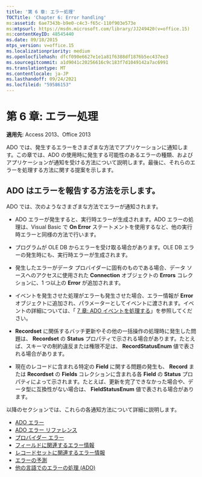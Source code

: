 ```yaml
---
title: '第 6 章: エラー処理'
TOCTitle: 'Chapter 6: Error handling'
ms:assetid: 6ae7343b-b9e0-c4c3-f65c-110f903e573e
ms:mtpsurl: https://msdn.microsoft.com/library/JJ249420(v=office.15)
ms:contentKeyID: 48545440
ms.date: 09/18/2015
mtps_version: v=office.15
ms.localizationpriority: medium
ms.openlocfilehash: dfcf090e6627e1e1a81f6388df1876b5ec437ee3
ms.sourcegitcommit: a1d9041c20256616c9c183f7d1049142a7ac6991
ms.translationtype: MT
ms.contentlocale: ja-JP
ms.lasthandoff: 09/24/2021
ms.locfileid: "59586153"
---
```

# <a name="chapter-6-error-handling"></a>第 6 章: エラー処理

**適用先**: Access 2013、Office 2013

ADO では、発生するエラーをさまざまな方法でアプリケーションに通知します。この章では、ADO の使用時に発生する可能性のあるエラーの種類、およびアプリケーションが通知を受ける方法について説明します。最後に、それらのエラーを処理する方法に関する提案を示します。

## <a name="how-does-ado-report-errors"></a>ADO はエラーを報告する方法を示します。

ADO では、次のようなさまざまな方法でエラーが通知されます。

- ADO エラーが発生すると、実行時エラーが生成されます。ADO エラーの処理は、Visual Basic で **On Error** ステートメントを使用するなど、他の実行時エラーと同様の方法で行います。

- プログラムが OLE DB からエラーを受け取る場合があります。OLE DB エラーの発生時にも、実行時エラーが生成されます。

- 発生したエラーがデータ プロバイダーに固有のものである場合、データ ソースへのアクセスに使用された **Connection** オブジェクトの **Errors** コレクションに、1 つ以上の **Error** が追加されます。

- イベントを発生させた処理がエラーも発生させた場合、エラー情報が **Error** オブジェクトに追加され、パラメーターとしてイベントに渡されます。イベントの詳細については、「 [7 章: ADO イベントを処理する](chapter-7-handling-ado-events.md)」を参照してください。

- **Recordset** に関係するバッチ更新やその他の一括操作の処理時に発生した問題は、 **Recordset** の **Status** プロパティで示される場合があります。たとえば、スキーマの制約違反または権限不足は、 **RecordStatusEnum** 値で表される場合があります。

- 現在のレコードに含まれる特定の **Field** に関する問題の発生も、 **Record** または **Recordset** の **Fields** コレクションに含まれる各 **Field** の **Status** プロパティによって示されます。たとえば、更新を完了できなかった場合や、データ型に互換性がない場合は、 **FieldStatusEnum** 値で表される場合があります。

以降のセクションでは、これらの各通知方法について詳細に説明します。

- [ADO エラー](ado-errors.md)
- [ADO エラー リファレンス](ado-error-reference.md)
- [プロバイダー エラー](provider-errors.md)
- [フィールドに関連するエラー情報](field-related-error-information.md)
- [レコードセットに関連するエラー情報](recordset-related-error-information.md)
- [エラーの予測](anticipating-errors.md)
- [他の言語でのエラーの処理 (ADO)](handling-errors-in-other-languages.md)
